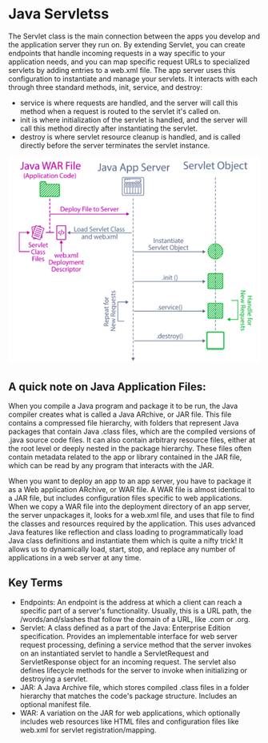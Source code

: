 # Java Servletss

The Servlet class is the main connection between the apps you develop and the application server they run on. By extending Servlet, 
you can create endpoints that handle incoming requests in a way specific to your application needs, and you can map specific request 
URLs to specialized servlets by adding entries to a web.xml file. The app server uses this configuration to instantiate and manage 
your servlets. It interacts with each through three standard methods, init, service, and destroy:

* service is where requests are handled, and the server will call this method when a request is routed to the servlet it's called on.
* init is where initialization of the servlet is handled, and the server will call this method directly after instantiating the servlet.
* destroy is where servlet resource cleanup is handled, and is called directly before the server terminates the servlet instance.

![The Lifecycle of a Servlet in an Application Server](https://github.com/iamAkolab/udacity_javadev_nanodegree/blob/main/part2_spring_boot_basic/lesson2/screen-shot-2020-06-03-at-4.51.26-pm.png)

## A quick note on Java Application Files:
When you compile a Java program and package it to be run, the Java compiler creates what is called a Java ARchive, or JAR file. This file 
contains a compressed file hierarchy, with folders that represent Java packages that contain Java .class files, which are the compiled 
versions of .java source code files. It can also contain arbitrary resource files, either at the root level or deeply nested in the package 
hierarchy. These files often contain metadata related to the app or library contained in the JAR file, which can be read by any program that 
interacts with the JAR.

When you want to deploy an app to an app server, you have to package it as a Web application ARchive, or WAR file. A WAR file is almost identical 
to a JAR file, but includes configuration files specific to web applications. When we copy a WAR file into the deployment directory of an app server, 
the server unpackages it, looks for a web.xml file, and uses that file to find the classes and resources required by the application. This uses advanced 
Java features like reflection and class loading to programmatically load Java class definitions and instantiate them which is quite a nifty trick! It 
allows us to dynamically load, start, stop, and replace any number of applications in a web server at any time.

## Key Terms
* Endpoints: An endpoint is the address at which a client can reach a specific part of a server's functionality. Usually, this is a URL path, the /words/and/slashes that follow the domain of a URL, like .com or .org.
* Servlet: A class defined as a part of the Java: Enterprise Edition specification. Provides an implementable interface for web server request processing, defining a service method that the server invokes on an instantiated servlet to handle a ServletRequest and ServletResponse object for an incoming request. The servlet also defines lifecycle methods for the server to invoke when initializing or destroying a servlet.
* JAR: A Java Archive file, which stores compiled .class files in a folder hierarchy that matches the code's package structure. Includes an optional manifest file.
* WAR: A variation on the JAR for web applications, which optionally includes web resources like HTML files and configuration files like web.xml for servlet registration/mapping.

